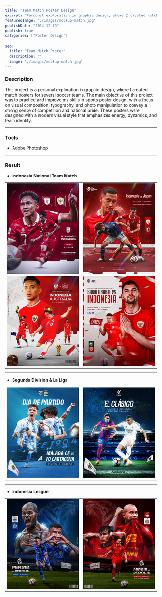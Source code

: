 ```yaml
---
title: "Team Match Poster Design"
excerpt: "Personal exploration in graphic design, where I created match posters for several football teams ..."
featuredImage: "./images/mockup-match.jpg"
publishDate: "2024-12-09"
publish: true
categories: ["Poster Design"]

seo:
  title: "Team Match Poster"
  description: ""
  image: "./images/mockup-match.jpg"
---
```


### Description
This project is a personal exploration in graphic design, where I created match posters for several soccer teams. The main objective of this project was to practice and improve my skills in sports poster design, with a focus on visual composition, typography, and photo manipulation to convey a strong sense of competition and national pride. These posters were designed with a modern visual style that emphasizes energy, dynamics, and team identity.

---

### Tools
- Adobe Photoshop

---

### Result
-  **Indonesia National Team Match**

|          |          |
|----------|----------|
| ![Indonesia1](./images/indo-match1.png) | ![Indonesia2](./images/indo-match2.png) |
| ![Indonesia3](./images/indo-match3.jpg) | ![Indonesia4](./images/indo-match4.png) |

---

- **Segunda Division & La Liga**

|          |          |
|----------|----------|
| ![Malaga CF](./images/poster_malaga.png) | ![El Clasico](./images/elclasico.jpg) |

---

- **Indonesia League**

|          |          |
|----------|----------|
| ![Persib](./images/derby_persib.png) | ![Persija](./images/derby_persija.png) |